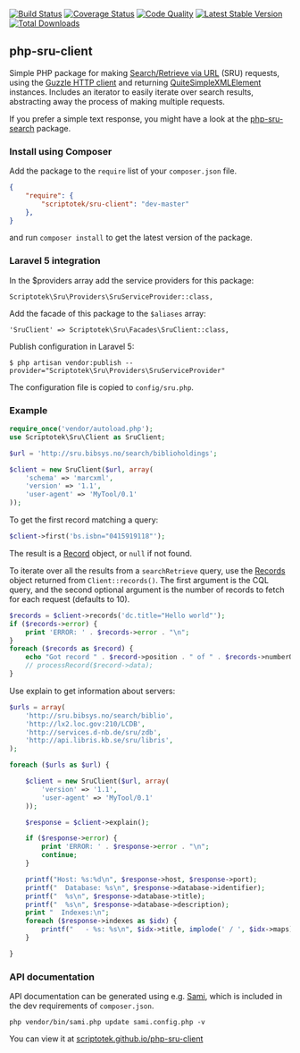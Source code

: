 
[![Build Status](http://img.shields.io/travis/scriptotek/php-sru-client.svg?style=flat-square)](https://travis-ci.org/scriptotek/php-sru-client)
[![Coverage Status](http://img.shields.io/coveralls/scriptotek/php-sru-client.svg?style=flat-square)](https://coveralls.io/r/scriptotek/php-sru-client?branch=master)
[![Code Quality](http://img.shields.io/scrutinizer/g/scriptotek/php-sru-client/master.svg?style=flat-square)](https://scrutinizer-ci.com/g/scriptotek/php-sru-client/?branch=master)
[![Latest Stable Version](http://img.shields.io/packagist/v/scriptotek/sru-client.svg?style=flat-square)](https://packagist.org/packages/scriptotek/sru-client)
[![Total Downloads](http://img.shields.io/packagist/dt/scriptotek/sru-client.svg?style=flat-square)](https://packagist.org/packages/scriptotek/sru-client)

## php-sru-client

Simple PHP package for making [Search/Retrieve via URL](http://www.loc.gov/standards/sru/) (SRU) requests, using the 
[Guzzle HTTP client](http://guzzlephp.org/)
and returning 
[QuiteSimpleXMLElement](//github.com/danmichaelo/quitesimplexmlelement) instances. Includes an iterator to easily iterate over search results, abstracting away the process of making multiple requests.

If you prefer a simple text response, you might have a look at
the [php-sru-search](https://github.com/Zeitschriftendatenbank/php-sru-search) package.

### Install using Composer

Add the package to the `require` list of your `composer.json` file.

```json
{
    "require": {
        "scriptotek/sru-client": "dev-master"
    },
}
```

and run `composer install` to get the latest version of the package.

### Laravel 5 integration

In the $providers array add the service providers for this package:

    Scriptotek\Sru\Providers\SruServiceProvider::class,

Add the facade of this package to the `$aliases` array:

    'SruClient' => Scriptotek\Sru\Facades\SruClient::class,

Publish configuration in Laravel 5:

    $ php artisan vendor:publish --provider="Scriptotek\Sru\Providers\SruServiceProvider"

The configuration file is copied to `config/sru.php`.

### Example

```php
require_once('vendor/autoload.php');
use Scriptotek\Sru\Client as SruClient;

$url = 'http://sru.bibsys.no/search/biblioholdings';

$client = new SruClient($url, array(
    'schema' => 'marcxml',
    'version' => '1.1',
    'user-agent' => 'MyTool/0.1'
));
```

To get the first record matching a query:
```php
$client->first('bs.isbn="0415919118"');
```
The result is a [Record](//scriptotek.github.io/php-sru-client/api_docs/Scriptotek/Sru/Record.html)
object, or `null` if not found.

To iterate over all the results from a `searchRetrieve` query, use the [Records](//scriptotek.github.io/php-sru-client/api_docs/Scriptotek/Sru/Records.html) object returned from `Client::records()`. The first argument is
the CQL query, and the second optional argument is the number of records to fetch for each request (defaults to 10).

```php
$records = $client->records('dc.title="Hello world"');
if ($records->error) {
	print 'ERROR: ' . $records->error . "\n";
}
foreach ($records as $record) {
	echo "Got record " . $record->position . " of " . $records->numberOfRecords() . "\n";
	// processRecord($record->data);
}
```

Use explain to get information about servers:

```php
$urls = array(
    'http://sru.bibsys.no/search/biblio',
    'http://lx2.loc.gov:210/LCDB',
    'http://services.d-nb.de/sru/zdb',
    'http://api.libris.kb.se/sru/libris',
);

foreach ($urls as $url) {

    $client = new SruClient($url, array(
        'version' => '1.1',
        'user-agent' => 'MyTool/0.1'
    ));

    $response = $client->explain();

    if ($response->error) {
        print 'ERROR: ' . $response->error . "\n";
        continue;
    }

    printf("Host: %s:%d\n", $response->host, $response->port);
    printf("  Database: %s\n", $response->database->identifier);
    printf("  %s\n", $response->database->title);
    printf("  %s\n", $response->database->description);
    print "  Indexes:\n";
    foreach ($response->indexes as $idx) {
        printf("   - %s: %s\n", $idx->title, implode(' / ', $idx->maps));
    }

}
```

### API documentation 

API documentation can be generated using e.g. [Sami](https://github.com/fabpot/sami),
which is included in the dev requirements of `composer.json`.

    php vendor/bin/sami.php update sami.config.php -v

You can view it at [scriptotek.github.io/php-sru-client](//scriptotek.github.io/php-sru-client/)

